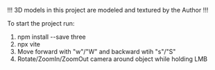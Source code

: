 !!! 3D models in this project are modeled and textured by the Author !!!

To start the project run: 
1. npm install --save three
2. npx vite
3. Move forward with "w"/"W" and backward wtih "s"/"S"
4. Rotate/ZoomIn/ZoomOut camera around object while holding LMB





